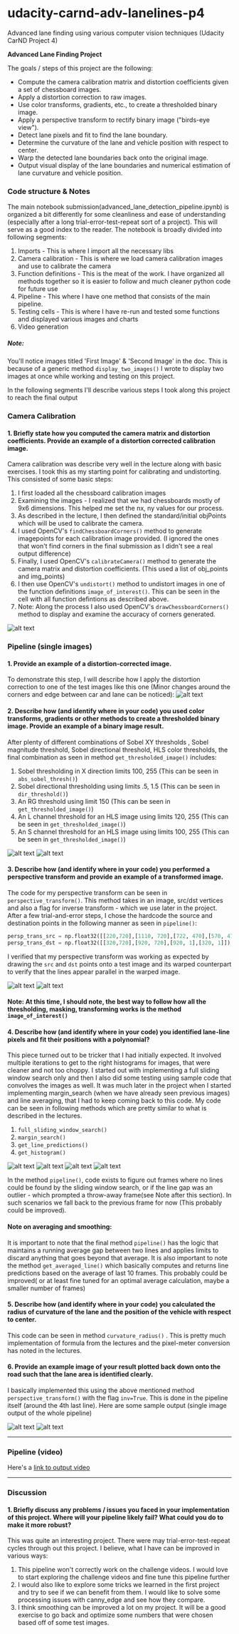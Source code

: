 # udacity-carnd-adv-lanelines-p4
Advanced lane finding using various computer vision techniques (Udacity CarND Project 4)

**Advanced Lane Finding Project**

The goals / steps of this project are the following:

* Compute the camera calibration matrix and distortion coefficients given a set of chessboard images.
* Apply a distortion correction to raw images.
* Use color transforms, gradients, etc., to create a thresholded binary image.
* Apply a perspective transform to rectify binary image ("birds-eye view").
* Detect lane pixels and fit to find the lane boundary.
* Determine the curvature of the lane and vehicle position with respect to center.
* Warp the detected lane boundaries back onto the original image.
* Output visual display of the lane boundaries and numerical estimation of lane curvature and vehicle position.

[//]: # (Image References)

[image1]: ./sample_images/threshold1.png "Threshold 1"
[image2]: ./sample_images/threshold2.png "Threshold 2"
[image3]: ./sample_images/straight1.png "Straight Line 1"
[image4]: ./sample_images/original1.png "Test 1"
[image5]: ./sample_images/original2.png "Test 2"
[image6]: ./sample_images/original3.png "Test 3"
[image7]: ./sample_images/original4.png "Test 4"
[image8]: ./sample_images/hist3.png "Histogram 3"
[image9]: ./sample_images/hist4.png "Histogram 4"
[image10]: ./sample_images/final1.png "Final 1"
[image11]: ./sample_images/final2.png "Final 2"
[image12]: ./sample_images/chess1.png "Chess 1"
[image13]: ./sample_images/chess2.png "Chess 2"
[image14]: ./sample_images/birdseye3.png "Birdseye 3"
[image15]: ./sample_images/birdseye4.png "Birdseye 4"
[image16]: ./sample_images/straight2.png "Straight 2"
[image17]: ./sample_images/straight_thresh2.png "Straight Threshold 2"
[image18]: ./sample_images/undistort1.png "Undistort 1"
[image19]: ./sample_images/full_search.png "Full Search"
[image20]: ./sample_images/margin_search.png "Margin Search"
[video1]: ./lane_lines.mp4 "Video"

### Code structure & Notes
The main notebook submission(advanced_lane_detection_pipeline.ipynb) is organized a bit differently for some cleanliness and ease of understanding (especially after a long trial-error-test-repeat sort of a project). This will serve as a good index to the reader. The notebook is broadly divided into following segments:
1. Imports - This is where I import all the necessary libs
2. Camera calibration - This is where we load camera calibration images and use to calibrate the camera
3. Function definitions - This is the meat of the work. I have organized all methods together so it is easier to follow and much cleaner python code for future use
4. Pipeline - This where I have one method that consists of the main pipeline.
5. Testing cells - This is where I have re-run and tested some functions and displayed various images and charts
6. Video generation
##### Note:
You'll notice images titled 'First Image' & 'Second Image' in the doc. This is because of a generic method `display_two_images()` I wrote to display two images at once while working and testing on this project.

In the following segments I'll describe various steps I took along this project to reach the final output

### Camera Calibration
#### 1. Briefly state how you computed the camera matrix and distortion coefficients. Provide an example of a distortion corrected calibration image.
Camera calibration was describe very well in the lecture along with basic exercises. I took this as my starting point for calibrating and undistorting. This consisted of some basic steps:
1. I first loaded all the chessboard calibration images
2. Examining the images - I realized that we had chessboards mostly of 9x6 dimensions. This helped me set the nx, ny values for our process.
3. As described in the lecture, I then defined the standard/initial objPoints which will be used to calibrate the camera.
4. I used OpenCV's `findChessboardCorners()` method to generate imagepoints for each calibration image provided. (I ignored the ones that won't find corners in the final submission as I didn't see a real output difference)
5. Finally, I used OpenCV's `calibrateCamera()` method to generate the camera matrix and distortion coefficients. (This used a list of obj_points and img_points)
6. I then use OpenCV's `undistort()` method to undistort images in one of the function definitions `image_of_interest()`. This can be seen in the cell with all function defintions as described above.
7. Note: Along the process I also used OpenCV's `drawChessboardCorners()` method to display and examine the accuracy of corners generated.

![alt text][image12]


### Pipeline (single images)

#### 1. Provide an example of a distortion-corrected image.

To demonstrate this step, I will describe how I apply the distortion correction to one of the test images like this one (Minor changes around the corners and edge between car and lane can be noticed):
![alt text][image18]

#### 2. Describe how (and identify where in your code) you used color transforms, gradients or other methods to create a thresholded binary image.  Provide an example of a binary image result.
After plenty of different combinations of Sobel XY thresholds , Sobel magnitude threshold, Sobel directional threshold, HLS color thresholds, the final combination as seen in method `get_thresholded_image()` includes:
1. Sobel thresholding in X direction limits 100, 255 (This can be seen in `abs_sobel_thresh()`)
2. Sobel directional thresholding using limits .5, 1.5 (This can be seen in `dir_threshold()`)
3. An RG threshold using limit 150 (This can be seen in `get_thresholded_image()`)
4. An L channel threshold for an HLS image using limits 120, 255 (This can be seen in `get_thresholded_image()`)
5. An S channel threshold for an HLS image using limits 100, 255 (This can be seen in `get_thresholded_image()`)

![alt text][image1] ![alt text][image2]

#### 3. Describe how (and identify where in your code) you performed a perspective transform and provide an example of a transformed image.

The code for my perspective transform can be seen in `perspective_transform()`. This method takes in an image, src/dst vertices and also a flag for inverse transform - which we use later in the project. After a few trial-and-error steps, I chose the hardcode the source and destination points in the following manner as seen in `pipeline()`:

```python
persp_trans_src = np.float32([[220,720],[1110, 720],[722, 470],[570, 470]])
persp_trans_dst = np.float32([[320,720],[920, 720],[920, 1],[320, 1]])
```

I verified that my perspective transform was working as expected by drawing the `src` and `dst` points onto a test image and its warped counterpart to verify that the lines appear parallel in the warped image.

![alt text][image14] ![alt text][image15]

#### Note: At this time, I should note, the best way to follow how all the thresholding, masking, transforming works is the method `image_of_interest()`

#### 4. Describe how (and identify where in your code) you identified lane-line pixels and fit their positions with a polynomial?
This piece turned out to be tricker that I had initially expected. It involved multiple iterations to get to the right histograms for images, that were cleaner and not too choppy. I started out with implementing a full sliding window search only and then I also did some testing using sample code that convolves the images as well. It was much later in the project when I started implementing margin_search (when we have already seen previous images) and line averaging, that I had to keep coming back to this code. My code can be seen in following methods which are pretty similar to what is described in the lectures.
1. `full_sliding_window_search()`
2. `margin_search()`
3. `get_line_predictions()`
4. `get_histogram()`

![alt text][image8] ![alt text][image9]
![alt text][image19] ![alt text][image20]

In the method `pipeline()`, code exists to figure out frames where no lines could be found by the sliding window search, or if the line gap was an outlier - which prompted a throw-away frame(see Note after this section). In such scenarios we fall back to the previous frame for now (This probably could be improved).

#### Note on averaging and smoothing:
It is important to note that the final method `pipeline()` has the logic that maintains a running average gap between two lines and applies limits to discard anything that goes beyond that average.
It is also important to note the method `get_averaged_line()` which basically computes and returns line predictions based on the average of last 10 frames. This probably could be improved( or at least fine tuned for an optimal average calculation, maybe a smaller number of frames)


#### 5. Describe how (and identify where in your code) you calculated the radius of curvature of the lane and the position of the vehicle with respect to center.

This code can be seen in method `curvature_radius()` . This is pretty much implementation of formula from the lectures and the pixel-meter conversion has noted in the lectures.

#### 6. Provide an example image of your result plotted back down onto the road such that the lane area is identified clearly.

I basically implemented this using the above mentioned method `perspective_transform()` with the flag `inv=True`. This is done in the pipeline itself (around the 4th last line). Here are some sample output (single image output of the whole pipeline)

![alt text][image11] ![alt text][image3]

---

### Pipeline (video)

Here's a [link to output video](./lane_lines.mp4)

---

### Discussion

#### 1. Briefly discuss any problems / issues you faced in your implementation of this project.  Where will your pipeline likely fail?  What could you do to make it more robust?
This was quite an interesting project. There were may trial-error-test-repeat cycles through out this project. I believe, what I have can be improved in various ways:
1. This pipeline won't correctly work on the challenge videos. I would love to start exploring the challenge videos and fine tune this pipeline further
2. I would also like to explore some tricks we learned in the first project and try to see if we can benefit from them. I would like to solve some processing issues with canny_edge and see how they compare.
3. I think smoothing can be improved a lot on my project. It will be a good exercise to go back and optimize some numbers that were chosen based off of some test images.
